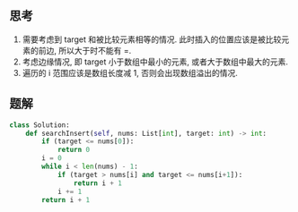 ## 思考

1. 需要考虑到 target 和被比较元素相等的情况. 此时插入的位置应该是被比较元素的前边, 所以大于时不能有 =.
2. 考虑边缘情况, 即 target 小于数组中最小的元素, 或者大于数组中最大的元素.
3. 遍历的 i 范围应该是数组长度减 1, 否则会出现数组溢出的情况.

## 题解

```python
class Solution:
    def searchInsert(self, nums: List[int], target: int) -> int:
        if (target <= nums[0]):
            return 0
        i = 0
        while i < len(nums) - 1:
            if (target > nums[i] and target <= nums[i+1]):
                return i + 1
            i += 1
        return i + 1
```
